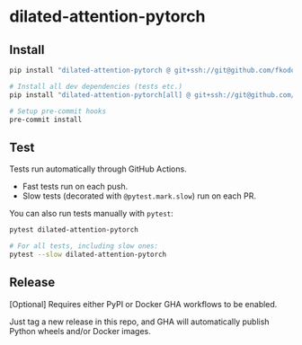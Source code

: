 # dilated-attention-pytorch

## Install

```bash
pip install "dilated-attention-pytorch @ git+ssh://git@github.com/fkodom/dilated-attention-pytorch.git"

# Install all dev dependencies (tests etc.)
pip install "dilated-attention-pytorch[all] @ git+ssh://git@github.com/fkodom/dilated-attention-pytorch.git"

# Setup pre-commit hooks
pre-commit install
```


## Test

Tests run automatically through GitHub Actions.
* Fast tests run on each push.
* Slow tests (decorated with `@pytest.mark.slow`) run on each PR.

You can also run tests manually with `pytest`:
```bash
pytest dilated-attention-pytorch

# For all tests, including slow ones:
pytest --slow dilated-attention-pytorch
```


## Release

[Optional] Requires either PyPI or Docker GHA workflows to be enabled.

Just tag a new release in this repo, and GHA will automatically publish Python wheels and/or Docker images.
